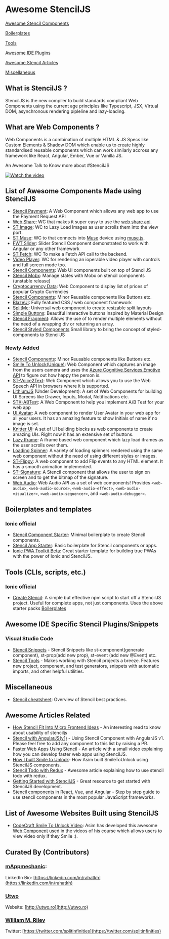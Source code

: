 # Awesome StencilJS

[Awesome Stencil Components](https://github.com/mappmechanic/awesome-stenciljs#list-of-awesome-components-made-using-stenciljs)

[Boilerplates](#boilerplates-and-templates)

[Tools](#tools)

[Awesome IDE Plugins](https://github.com/mappmechanic/awesome-stenciljs#awesome-ide-specific-stencil-pluginssnippets)

[Awesome Stencil Articles](https://github.com/mappmechanic/awesome-stenciljs#awesome-articles-related)

[Miscellaneous](#miscellaneous)


## What is StencilJS ?

StencilJS is the new compiler to build standards compliant Web Components using the current age principles like Typescript, JSX, Virtual DOM, asynchronous rendering pipleline and lazy-loading.

## What are Web Components ?

Web Components is a combination of multiple HTML & JS Specs like Custom Elements & Shadow DOM which enable us to create highly standardised reusable components which can work similarly accross any framework like React, Angular, Ember, Vue or Vanilla JS.

An Awesome Talk to Know more about #StencilJS

[![Watch the video](https://i.ytimg.com/vi_webp/UfD-k7aHkQE/maxresdefault.webp)](https://youtu.be/UfD-k7aHkQE)

## List of Awesome Components Made using StencilJS
- [Stencil Payment](https://github.com/Fdom92/stencil-payment#): A Web Component which allows any web app to use the Payment Request API
- [Web Share](https://github.com/jgw96/web-share): WC that makes it super easy to use the [web share api](https://developers.google.com/web/updates/2016/09/navigator-share).
- [ST Image](https://github.com/jgw96/st-img): WC to Lazy Load Images as user scrolls them into the view port.
- [ST Muse](https://github.com/gilf/st-muse): WC to that connects into [Muse](http://www.choosemuse.com/) device using [muse.js](https://github.com/urish/muse-js).
- [FWT Slider](https://github.com/seveves/angular-stencil): Slider Stencil Component demonstrated to work with Angular or any other framework
- [ST Fetch](https://github.com/Fdom92/stencil-fetch): WC To make a Fetch API call to the backend.
- [Video Player](https://github.com/CookieCookson/stencil-video-player): WC for rendering an ioperable video player with controls and full screen mode too.
- [Stencil Components](https://github.com/CodeDimension/stencil-components): Web UI components built on top of StencilJS
- [Stencil Mobx](https://github.com/aaronksaunders/stencil-mobx): Manage states with Mobx on stencil components (unstable release)
- [Cryptocurrency Data](https://github.com/OnnoGeorg/cryptocurrency-data): Web Component to display list of prices of popular Crypto Currencies
- [Stencil Components](https://github.com/codextde/stencil-components): Minor Reusable components like Buttons etc.
- [BlazeUI](https://www.blazeui.com/): Fully featured CSS / web component framework
- [SplitMe](https://github.com/alesgenova/split-me):  Universal web component to create resizable split layouts
- [Simple Buttons](https://github.com/michaelauderer/simple-buttons): Beautiful interactive buttons inspired by Material Design
- [Stencil Fragment](https://github.com/michaelauderer/stencil-fragment): Allows the use of <Fragment> to render multiple elements without the need of a wrapping div or returning an array.
- [Stencil Styled Components](https://github.com/michaelauderer/stencil-styled-components) Small library to bring the concept of styled-components to StencilJS

### Newly Added
- [Stencil Components](https://github.com/codextde/stencil-components): Minor Reusable components like Buttons etc.
- [Smile To Unlock(Unique)](https://github.com/jawache/smile-to-unlock): Web Component which captures an image from the users camera and uses the [Azure Cognitive Services Emotive API](http://bit.ly/emotive-api-stu) to figure out how happy the person is.
- [ST-Voice2Text](https://github.com/Fdom92/stencil-voice2text): Web Component which allows you to use the Web Speech API in browsers where it is supported. 
- [LithiumJS](https://www.npmjs.com/package/lithiumjs) (Under Development): A set of Web Components for building UI Screens like Drawer, Inputs, Modal, Notifications etc. 
- [STX-ABTest](https://www.npmjs.com/package/stx-abtest): A Web Component to help you implement A/B Test for your web app
- [UI Avatar](https://github.com/soapdog/webcomponent-ui-avatar): A web component to render User Avatar in your web app for all your users. It has an amazing feature to show Initials of name if no image is set. 
- [Knitter UI](https://github.com/twincle/knitter-ui): A set of UI building blocks as web components to create amazing UIs. Right now it has an extensive set of buttons.
- [Lazy Iframe](https://github.com/jgw96/lazy-iframe): A iframe based web component which lazy load iframes as the user scrolls over them.
- [Loading Spinner](https://github.com/seanwuapps/stencil-loading-spinner): A variety of loading spinners rendered using the same web component without the need of using different styles or images.
- [ST-Flippy](https://github.com/zwacky/st-flippy): A web component to add Flip events to any HTML element. It has a smooth animation implemented.
- [ST-Signature](https://github.com/gilf/st-signature): A Stencil component that allows the user to sign on screen and to get the bitmap of the signature.
- [Web Audio](https://github.com/splitinfinities/web-audio-wc): Web Audio API as a set of web components! Provides `<web-audio>`, `<web-audio-source>`, `<web-audio-effect>`, `<web-audio-visualizer>`, `<web-audio-sequencer>`, and `<web-audio-debugger>`. 

## Boilerplates and templates

### Ionic official
- [Stencil Component Starter](https://github.com/ionic-team/stencil-component-starter): Minimal boilerplate to create Stencil components.
- [Stencil App Starter](https://github.com/ionic-team/stencil-app-starter): Basic boilerplate for Stencil components or apps.
- [Ionic PWA Toolkit Beta](https://github.com/ionic-team/ionic-pwa-toolkit): Great starter template for building true PWAs with the power of Ionic and StencilJS.

## Tools (CLIs, scripts, etc.)

### Ionic official
- [Create Stencil](https://github.com/ionic-team/create-stencil): A simple but effective npm script to start off a StencilJS project. Useful for complete apps, not just components. Uses the above starter packs [Boilerplates](#boilerplates-and-templates)

## Awesome IDE Specific Stencil Plugins/Snippets

### Visual Studio Code
- [Stencil Snippets](https://github.com/Fdom92/stencil-snippets) - Stencil Snippets like st-component(generate component), st-prop(add new prop), st-event (add new @Event) etc.
- [Stencil Tools](https://github.com/natemoo-re/vscode-stencil-tools) - Makes working with Stencil projects a breeze. Features new project, component, and test generators, snippets with automatic imports, and other helpful utilities.

## Miscellaneous
- [Stencil cheatsheet](https://devhints.io/stencil): Overview of Stencil best practices.

## Awesome Articles Related
- [How Stencil Fit Into Micro Frontend Ideas](https://medium.com/@gilfink/avoiding-the-framework-catholic-wedding-using-stencil-compiler-3c2aa55bcaca) - An interesting read to know about usability of stenciljs
- [Stencil with AngularJS(v1)](https://medium.com/@vivainio/using-stenciljs-components-in-angular-1-application-2f09287c151) - Using Stencil Component with AngularJS v1.
Please feel free to add any component to this list by raising a PR.
- [Faster Web Apps Using Stencil](http://warebo.com/faster-web-apps-using-stencil-mnsjL-WYzKQ) - An article with a small video explaining how you can develop faster web apps using StencilJS.
- [How I built Smile to Unlock](https://codecraft.tv/blog/2017/10/10/smile-to-unlock-webcomponent-stenciljs/)- How Asim built SmileToUnlock using StencilJS components.
- [Stencil Todo with Redux](https://www.javascripttuts.com/coupling-a-stencil-todo-app-with-redux/) - Awesome article explaining how to use stencil todo with redux.
- [Getting Started with StencilJS](https://codingthesmartway.com/getting-started-with-stencil-a-web-component-generator/) - Great resource to get started with StencilJS development.
- [Stencil components in React, Vue, and Angular](https://medium.com/@ales.genova/stenciljs-in-react-vue-angular-82fded0c738f) - Step by step guide to use stencil components in the most popular JavaScript frameworks.

## List of Awesome Websites Built using StencilJS
- [CodeCraft Smile To Unlock Video](https://codecraft.tv/courses/angular/es6-typescript/decorators/): Asim has developed this awesome [Web Component](https://github.com/jawache/smile-to-unlock) used in the videos of his course which allows users to view video only if they Smile :).

## Curated By (Contributors)
### [mAppmechanic](https://twitter.com/mappmechanic): 
LinkedIn Bio: [https://linkedin.com/in/rahatkh](https://linkedin.com/in/rahatkh)

### [Utwo](https://github.com/utwo)
Website: [http://utwo.ro](http://utwo.ro)

### [William M. Riley](https://github.com/splitinfinities)
Twitter: [https://twitter.com/splitinfinities](https://twitter.com/splitinfinities) 
